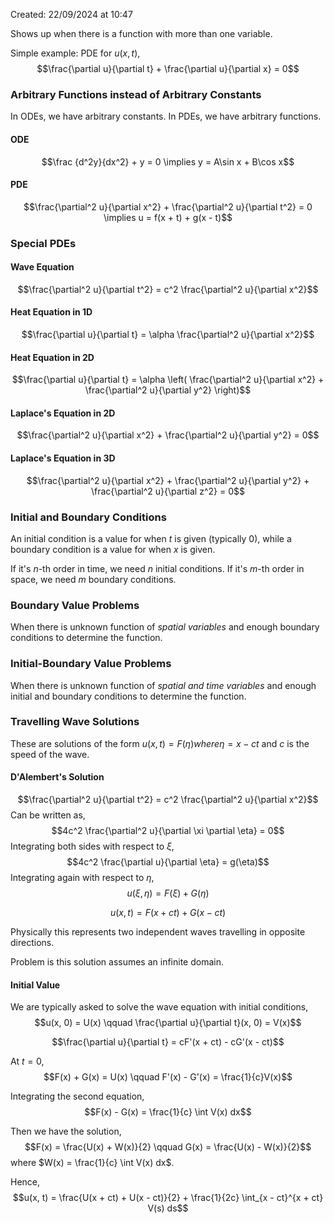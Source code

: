 Created: 22/09/2024 at 10:47

Shows up when there is a function with more than one variable.

Simple example:
PDE for $u(x, t)$,
$$\frac{\partial u}{\partial t} + \frac{\partial u}{\partial x} = 0$$

### Arbitrary Functions instead of Arbitrary Constants
In ODEs, we have arbitrary constants. In PDEs, we have arbitrary functions.

#### ODE
$$\frac {d^2y}{dx^2} + y = 0 \implies y = A\sin x + B\cos x$$

#### PDE
$$\frac{\partial^2 u}{\partial x^2} + \frac{\partial^2 u}{\partial t^2} = 0 \implies u = f(x + t) + g(x - t)$$

### Special PDEs
#### Wave Equation
$$\frac{\partial^2 u}{\partial t^2} = c^2 \frac{\partial^2 u}{\partial x^2}$$

#### Heat Equation in 1D
$$\frac{\partial u}{\partial t} = \alpha \frac{\partial^2 u}{\partial x^2}$$

#### Heat Equation in 2D
$$\frac{\partial u}{\partial t} = \alpha \left( \frac{\partial^2 u}{\partial x^2} + \frac{\partial^2 u}{\partial y^2} \right)$$

#### Laplace's Equation in 2D
$$\frac{\partial^2 u}{\partial x^2} + \frac{\partial^2 u}{\partial y^2} = 0$$

#### Laplace's Equation in 3D
$$\frac{\partial^2 u}{\partial x^2} + \frac{\partial^2 u}{\partial y^2} + \frac{\partial^2 u}{\partial z^2} = 0$$

### Initial and Boundary Conditions
An initial condition is a value for when $t$ is given (typically 0), while a boundary condition is a value for when $x$ is given.

If it's $n$-th order in time, we need $n$ initial conditions. If it's $m$-th order in space, we need $m$ boundary conditions.

### Boundary Value Problems
When there is unknown function of *spatial variables* and enough boundary conditions to determine the function.

### Initial-Boundary Value Problems
When there is unknown function of *spatial and time variables* and enough initial and boundary conditions to determine the function.

### Travelling Wave Solutions
These are solutions of the form $u(x, t) = F(\eta) where \eta = x - ct$ and $c$ is the speed of the wave.

#### D'Alembert's Solution
$$\frac{\partial^2 u}{\partial t^2} = c^2 \frac{\partial^2 u}{\partial x^2}$$
Can be written as,
$$4c^2 \frac{\partial^2 u}{\partial \xi \partial \eta} = 0$$
Integrating both sides with respect to $\xi$,
$$4c^2 \frac{\partial u}{\partial \eta} = g(\eta)$$
Integrating again with respect to $\eta$,
$$u(\xi, \eta) = F(\xi) + G(\eta)$$

$$u(x, t) = F(x + ct) + G(x - ct)$$

Physically this represents two independent waves travelling in opposite directions.

Problem is this solution assumes an infinite domain.

#### Initial Value
We are typically asked to solve the wave equation with initial conditions,
$$u(x, 0) = U(x) \qquad \frac{\partial u}{\partial t}(x, 0) = V(x)$$

$$\frac{\partial u}{\partial t} = cF'(x + ct) - cG'(x - ct)$$

At $t = 0$,
$$F(x) + G(x) = U(x) \qquad F'(x) - G'(x) = \frac{1}{c}V(x)$$

Integrating the second equation,
$$F(x) - G(x) = \frac{1}{c} \int V(x) dx$$

Then we have the solution,
$$F(x) = \frac{U(x) + W(x)}{2} \qquad G(x) = \frac{U(x) - W(x)}{2}$$
where $W(x) = \frac{1}{c} \int V(x) dx$.

Hence,
$$u(x, t) = \frac{U(x + ct) + U(x - ct)}{2} + \frac{1}{2c} \int_{x - ct}^{x + ct} V(s) ds$$